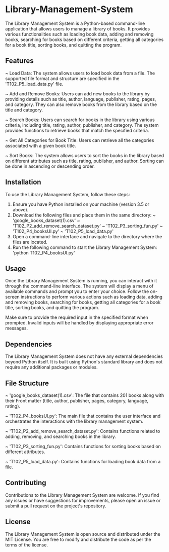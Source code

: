 # Library-Management-System

The Library Management System is a Python-based command-line application that allows users to manage a library of books. It provides various functionalities such as loading book data, adding and removing books, searching for books based on different criteria, getting all categories for a book title, sorting books, and quitting the program.

## Features

~ Load Data: The system allows users to load book data from a file. The supported file format and structure are specified in the 'T102_P5_load_data.py' file.

~ Add and Remove Books: Users can add new books to the library by providing details such as title, author, language, publisher, rating, pages, and category. They can also remove books from the library based on the title and category.

~ Search Books: Users can search for books in the library using various criteria, including title, rating, author, publisher, and category. The system provides functions to retrieve books that match the specified criteria.

~ Get All Categories for Book Title: Users can retrieve all the categories associated with a given book title.

~ Sort Books: The system allows users to sort the books in the library based on different attributes such as title, rating, publisher, and author. Sorting can be done in ascending or descending order.

## Installation

To use the Library Management System, follow these steps:

1. Ensure you have Python installed on your machine (version 3.5 or above).
2. Download the following files and place them in the same directory:
   ~ 'google_books_dataset(1).csv'
   ~ 'T102_P2_add_remove_search_dataset.py'
   ~ 'T102_P3_sorting_fun.py'
   ~ 'T102_P4_booksUI.py'
   ~ 'T102_P5_load_data.py'
3. Open a command-line interface and navigate to the directory where the files are located.
4. Run the following command to start the Library Management System:
   'python T102_P4_booksUI.py'

## Usage

Once the Library Management System is running, you can interact with it through the command-line interface. The system will display a menu of available commands and prompt you to enter your choice. Follow the on-screen instructions to perform various actions such as loading data, adding and removing books, searching for books, getting all categories for a book title, sorting books, and quitting the program.

Make sure to provide the required input in the specified format when prompted. Invalid inputs will be handled by displaying appropriate error messages.

## Dependencies 

The Library Management System does not have any external dependencies beyond Python itself. It is built using Python's standard library and does not require any additional packages or modules.

## File Structure 

~ 'google_books_dataset(1).csv': The file that contains 201 books along with their Front matter (title, author, publisher, pages, category, language, rating).

~ 'T102_P4_booksUI.py': The main file that contains the user interface and orchestrates the interactions with the library management system.

~ 'T102_P2_add_remove_search_dataset.py': Contains functions related to adding, removing, and searching books in the library.

~ 'T102_P3_sorting_fun.py': Contains functions for sorting books based on different attributes.

~ 'T102_P5_load_data.py': Contains functions for loading book data from a file.

## Contributing 

Contributions to the Library Management System are welcome. If you find any issues or have suggestions for improvements, please open an issue or submit a pull request on the project's repository.

## License

The Library Management System is open source and distributed under the MIT License. You are free to modify and distribute the code as per the terms of the license.
